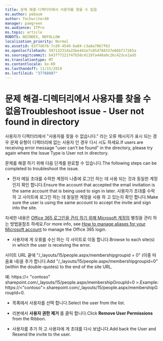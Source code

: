 ```yaml
---
title: 문제 해결-디렉터리에서 사용자를 찾을 수 없음
ms.author: pebaum
author: Techwriter40
manager: pamgreen
ms.audience: ITPro
ms.topic: article
ROBOTS: NOINDEX, NOFOLLOW
localization_priority: Normal
ms.assetid: 63f7d676-7cd9-4549-ba84-c3a8a7867f63
ms.openlocfilehash: 59713231da25be441e7c05d788337e66bf17265a
ms.sourcegitcommit: b43f77221f47b50c41197a448a9c26c423ce1ad5
ms.translationtype: MT
ms.contentlocale: ko-KR
ms.lasthandoff: 11/15/2019
ms.locfileid: "37768807"
---
```

# <a name="troubleshoot-issue---user-not-found-in-directory"></a><span data-ttu-id="be633-102">문제 해결-디렉터리에서 사용자를 찾을 수 없음</span><span class="sxs-lookup"><span data-stu-id="be633-102">Troubleshoot issue - User not found in directory</span></span>

<span data-ttu-id="be633-103">사용자가 디렉터리에서 "사용자를 찾을 수 없습니다." 라는 오류 메시지가 표시 되는 경우 문제 유형이 디렉터리에 없는 사용자 인 경우 다시 시도 하세요.</span><span class="sxs-lookup"><span data-stu-id="be633-103">If users are receiving error message "user can't be found" in the directory, please try again where the Issue Type is User not in directory.</span></span>

<span data-ttu-id="be633-104">문제를 해결 하기 위해 다음 단계를 완료할 수 있습니다.</span><span class="sxs-lookup"><span data-stu-id="be633-104">The following steps can be completed to troubleshoot the issue.</span></span>

- <span data-ttu-id="be633-105">전자 메일 초대를 수락한 계정이 나중에 로그인 하는 데 사용 되는 것과 동일한 계정 인지 확인 합니다.</span><span class="sxs-lookup"><span data-stu-id="be633-105">Ensure the account that accepted the email invitation is the same account that is being used to sign in later.</span></span> <span data-ttu-id="be633-106">사용자가 초대를 수락 하 고 사이트에 로그인 하는 데 동일한 계정을 사용 하 고 있는지 확인 합니다.</span><span class="sxs-lookup"><span data-stu-id="be633-106">Make sure the user is using the same account to accept the invite and sign into the site.</span></span> 

<span data-ttu-id="be633-107">자세한 내용은 [Office 365 로그인을 관리 하기 위해 Microsoft 계정의</a> 별칭을 관리 하는 방법을](https://support.microsoft.com/help/12407/microsoft-account-how-to-manage-aliases)참조 하세요.</span><span class="sxs-lookup"><span data-stu-id="be633-107">For more info, see [How to manage aliases for your Microsoft account</a> to manage the Office 365 login](https://support.microsoft.com/help/12407/microsoft-account-how-to-manage-aliases).</span></span> 

- <span data-ttu-id="be633-108">사용자에 게 오류를 수신 하는 각 사이트로 이동 합니다.</span><span class="sxs-lookup"><span data-stu-id="be633-108">Browse to each site(s) in which the user is receiving the error.</span></span> 

<span data-ttu-id="be633-109">사이트 URL 끝에 "/_layouts/15/people.aspx/membershipgroupid = 0" (이중 따옴표 내)을 추가 합니다.</span><span class="sxs-lookup"><span data-stu-id="be633-109">Add "/_layouts/15/people.aspx/membershipgroupid=0" (within the double-quotes) to the end of the site URL.</span></span> 

<span data-ttu-id="be633-110">예: https://< "contoso" sharepoint.com/_layouts/15/people.aspx/membershipGroupId=0 >.</span><span class="sxs-lookup"><span data-stu-id="be633-110">Example: https://<"contoso">.sharepoint.com/_layouts/15/people.aspx/membershipGroupId=0.</span></span>

- <span data-ttu-id="be633-111">목록에서 사용자를 선택 합니다.</span><span class="sxs-lookup"><span data-stu-id="be633-111">Select the user from the list.</span></span>

- <span data-ttu-id="be633-112">리본에서 **사용자 권한 제거** 를 클릭 합니다.</span><span class="sxs-lookup"><span data-stu-id="be633-112">Click **Remove User Permissions** from the Ribbon.</span></span> 
-  <span data-ttu-id="be633-113">사용자를 추가 하 고 사용자에 게 초대를 다시 보냅니다.</span><span class="sxs-lookup"><span data-stu-id="be633-113">Add back the User and Resend the invite to the user.</span></span>

